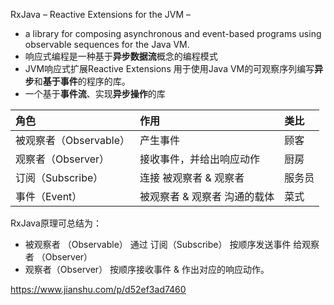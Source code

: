RxJava – Reactive Extensions for the JVM – 

- a library for composing asynchronous and event-based programs using observable sequences for the Java VM.
- 响应式编程是一种基于**异步数据流**概念的编程模式
- JVM响应式扩展Reactive Extensions 用于使用Java VM的可观察序列编写**异步**和**基于事件**的程序的库。
- 一个基于**事件流**、实现**异步操作**的库


| 角色                   | 作用                         | 类比   |
| :--------------------- | :--------------------------- | :----- |
| 被观察者（Observable） | 产生事件                     | 顾客   |
| 观察者（Observer）     | 接收事件，并给出响应动作     | 厨房   |
| 订阅（Subscribe）      | 连接 被观察者 & 观察者       | 服务员 |
| 事件（Event）          | 被观察者 & 观察者 沟通的载体 | 菜式   |

RxJava原理可总结为：
- 被观察者 （Observable） 通过 订阅（Subscribe） 按顺序发送事件 给观察者 （Observer）
- 观察者（Observer） 按顺序接收事件 & 作出对应的响应动作。

https://www.jianshu.com/p/d52ef3ad7460
